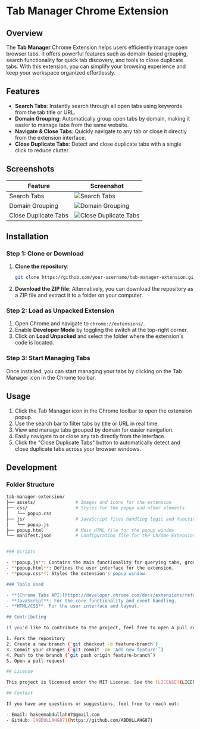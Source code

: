 # Tab Manager Chrome Extension

## Overview

The **Tab Manager** Chrome Extension helps users efficiently manage open browser tabs. It offers powerful features such as domain-based grouping, search functionality for quick tab discovery, and tools to close duplicate tabs. With this extension, you can simplify your browsing experience and keep your workspace organized effortlessly.

## Features

- **Search Tabs**: Instantly search through all open tabs using keywords from the tab title or URL.
- **Domain Grouping**: Automatically group open tabs by domain, making it easier to manage tabs from the same website.
- **Navigate & Close Tabs**: Quickly navigate to any tab or close it directly from the extension interface.
- **Close Duplicate Tabs**: Detect and close duplicate tabs with a single click to reduce clutter.

## Screenshots

<!-- Add actual screenshots here by replacing 'path/to/screenshotX.png' with your screenshot paths -->

| Feature                | Screenshot                                        |
| ---------------------- | ------------------------------------------------ |
| Search Tabs            | ![Search Tabs](path/to/screenshot1.png)           |
| Domain Grouping        | ![Domain Grouping](path/to/screenshot2.png)       |
| Close Duplicate Tabs   | ![Close Duplicate Tabs](path/to/screenshot3.png)  |

## Installation

### Step 1: Clone or Download

1. **Clone the repository**:
    ```bash
    git clone https://github.com/your-username/tab-manager-extension.git
    ```
2. **Download the ZIP file**:
   Alternatively, you can download the repository as a ZIP file and extract it to a folder on your computer.

### Step 2: Load as Unpacked Extension

1. Open Chrome and navigate to `chrome://extensions/`.
2. Enable **Developer Mode** by toggling the switch at the top-right corner.
3. Click on **Load Unpacked** and select the folder where the extension's code is located.

### Step 3: Start Managing Tabs

Once installed, you can start managing your tabs by clicking on the Tab Manager icon in the Chrome toolbar.

## Usage

1. Click the Tab Manager icon in the Chrome toolbar to open the extension popup.
2. Use the search bar to filter tabs by title or URL in real time.
3. View and manage tabs grouped by domain for easier navigation.
4. Easily navigate to or close any tab directly from the interface.
5. Click the "Close Duplicate Tabs" button to automatically detect and close duplicate tabs across your browser windows.

## Development

### Folder Structure

```bash
tab-manager-extension/
├── assets/               # Images and icons for the extension
├── css/                  # Styles for the popup and other elements
│   └── popup.css
├── js/                   # JavaScript files handling logic and functionality
│   └── popup.js
├── popup.html            # Main HTML file for the popup window
└── manifest.json         # Configuration file for the Chrome Extension


### Scripts

- **popup.js**: Contains the main functionality for querying tabs, grouping them by domain, searching, and closing tabs.
- **popup.html**: Defines the user interface for the extension.
- **popup.css**: Styles the extension's popup window.

### Tools Used

- **[Chrome Tabs API](https://developer.chrome.com/docs/extensions/reference/tabs/)**: Used to interact with and manage browser tabs.
- **JavaScript**: For the core functionality and event handling.
- **HTML/CSS**: For the user interface and layout.

## Contributing

If you'd like to contribute to the project, feel free to open a pull request or submit an issue. All contributions are welcome!

1. Fork the repository
2. Create a new branch (`git checkout -b feature-branch`)
3. Commit your changes (`git commit -am 'Add new feature'`)
4. Push to the branch (`git push origin feature-branch`)
5. Open a pull request

## License

This project is licensed under the MIT License. See the [LICENSE](LICENSE) file for details.

## Contact

If you have any questions or suggestions, feel free to reach out:

- Email: hakeemabdullah87@gmail.com
- GitHub: [ABDULLAHG87](https://github.com/ABDULLAHG87)
